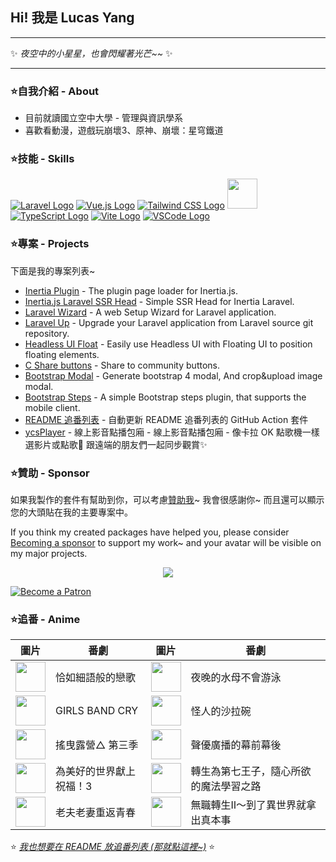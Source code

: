 ## Hi! 我是 Lucas Yang

---

✨ *夜空中的小星星，也會閃耀著光芒~~* ✨

---

### ⭐自我介紹 - About

* 目前就讀國立空中大學 - 管理與資訊學系
* 喜歡看動漫，遊戲玩崩壞3、原神、崩壞：星穹鐵道

### ⭐技能 - Skills

[![Laravel Logo](https://skillicons.dev/icons?i=laravel&theme=light)](https://laravel.com/)
[![Vue.js Logo](https://skillicons.dev/icons?i=vue&theme=light)](https://vuejs.org/)
[![Tailwind CSS Logo](https://skillicons.dev/icons?i=tailwind&theme=light)](https://tailwindcss.com/)
<a href="https://inertiajs.com/"><img src="https://star-note-lucas.vercel.app/images/inertiajs-logo-rounded.svg" width="48" height="48"></a>
[![TypeScript Logo](https://skillicons.dev/icons?i=ts)](https://www.typescriptlang.org/)
[![Vite Logo](https://skillicons.dev/icons?i=vite&theme=light)](https://vitejs.dev/)
[![VSCode Logo](https://skillicons.dev/icons?i=vscode&theme=light)](https://code.visualstudio.com/)

### ⭐專案 - Projects

下面是我的專案列表~

* [Inertia Plugin](https://github.com/ycs77/inertia-plugin) - The plugin page loader for Inertia.js.
* [Inertia.js Laravel SSR Head](https://github.com/ycs77/inertia-laravel-ssr-head) - Simple SSR Head for Inertia Laravel.
* [Laravel Wizard](https://github.com/ycs77/laravel-wizard) - A web Setup Wizard for Laravel application.
* [Laravel Up](https://laravel-up.vercel.app/) - Upgrade your Laravel application from Laravel source git repository.
* [Headless UI Float](https://github.com/ycs77/headlessui-float) - Easily use Headless UI with Floating UI to position floating elements.
* [C Share buttons](https://github.com/ycs77/jquery-plugin-c-share) - Share to community buttons.
* [Bootstrap Modal](https://github.com/ycs77/jquery-plugin-bsModal) - Generate bootstrap 4 modal, And crop&upload image modal.
* [Bootstrap Steps](https://github.com/ycs77/bootstrap-steps) - A simple Bootstrap steps plugin, that supports the mobile client.
* [README 追番列表](https://github.com/ycs77/readme-anime-list) - 自動更新 README 追番列表的 GitHub Action 套件
* [ycsPlayer](https://github.com/ycs77/ycsplayer) - 線上影音點播包廂 - 線上影音點播包廂 - 像卡拉 OK 點歌機一樣選影片或點歌🎵 跟遠端的朋友們一起同步觀賞✨

### ⭐贊助 - Sponsor

如果我製作的套件有幫助到你，可以考慮[贊助我](https://www.patreon.com/ycs77)~ 我會很感謝你~ 而且還可以顯示您的大頭貼在我的主要專案中。

If you think my created packages have helped you, please consider [Becoming a sponsor](https://www.patreon.com/ycs77) to support my work~ and your avatar will be visible on my major projects.

<p align="center">
  <a href="https://www.patreon.com/ycs77">
    <img src="https://cdn.jsdelivr.net/gh/ycs77/static/sponsors.svg"/>
  </a>
</p>

<a href="https://www.patreon.com/ycs77">
  <img src="https://c5.patreon.com/external/logo/become_a_patron_button.png" alt="Become a Patron" />
</a>

<br />

### ⭐追番 - Anime

| 圖片 | 番劇 | 圖片 | 番劇 |
| --- | --- | --- | --- |
| [<img src="https://lain.bgm.tv/r/100/pic/cover/l/8e/05/415166_rCv5N.jpg" width="48">](https://lain.bgm.tv/pic/cover/l/8e/05/415166_rCv5N.jpg) | 恰如細語般的戀歌 | [<img src="https://lain.bgm.tv/r/100/pic/cover/l/f2/8f/425909_M7W7T.jpg" width="48">](https://lain.bgm.tv/pic/cover/l/f2/8f/425909_M7W7T.jpg) | 夜晚的水母不會游泳 |
| [<img src="https://lain.bgm.tv/r/100/pic/cover/l/75/c1/431767_bX7FZ.jpg" width="48">](https://lain.bgm.tv/pic/cover/l/75/c1/431767_bX7FZ.jpg) | GIRLS BAND CRY | [<img src="https://lain.bgm.tv/r/100/pic/cover/l/b8/0b/444403_u441B.jpg" width="48">](https://lain.bgm.tv/pic/cover/l/b8/0b/444403_u441B.jpg) | 怪人的沙拉碗 |
| [<img src="https://lain.bgm.tv/r/100/pic/cover/l/19/1a/405785_u9it9.jpg" width="48">](https://lain.bgm.tv/pic/cover/l/19/1a/405785_u9it9.jpg) | 搖曳露營△ 第三季 | [<img src="https://lain.bgm.tv/r/100/pic/cover/l/7b/a0/411974_MKw1Y.jpg" width="48">](https://lain.bgm.tv/pic/cover/l/7b/a0/411974_MKw1Y.jpg) | 聲優廣播的幕前幕後 |
| [<img src="https://lain.bgm.tv/r/100/pic/cover/l/4c/8a/342667_0RfU8.jpg" width="48">](https://lain.bgm.tv/pic/cover/l/4c/8a/342667_0RfU8.jpg) | 為美好的世界獻上祝福！3 | [<img src="https://lain.bgm.tv/r/100/pic/cover/l/2b/b7/407133_hGMQM.jpg" width="48">](https://lain.bgm.tv/pic/cover/l/2b/b7/407133_hGMQM.jpg) | 轉生為第七王子，隨心所欲的魔法學習之路 |
| [<img src="https://lain.bgm.tv/r/100/pic/cover/l/ca/63/449562_5itkq.jpg" width="48">](https://lain.bgm.tv/pic/cover/l/ca/63/449562_5itkq.jpg) | 老夫老妻重返青春 | [<img src="https://lain.bgm.tv/r/100/pic/cover/l/ad/25/444557_e4hPO.jpg" width="48">](https://lain.bgm.tv/pic/cover/l/ad/25/444557_e4hPO.jpg) | 無職轉生Ⅱ～到了異世界就拿出真本事 |

⭐ *[我也想要在 README 放追番列表 (那就點這裡~)](https://github.com/ycs77/readme-anime-list)* ⭐
